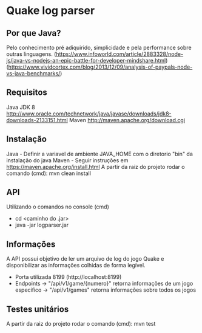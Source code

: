# Quake log parser
## Por que Java?
Pelo conhecimento pré adiquirido, simplicidade e pela performance sobre outras linguagens.
(https://www.infoworld.com/article/2883328/node-js/java-vs-nodejs-an-epic-battle-for-developer-mindshare.html)
(https://www.vividcortex.com/blog/2013/12/09/analysis-of-paypals-node-vs-java-benchmarks/)

## Requisitos
Java JDK 8 http://www.oracle.com/technetwork/java/javase/downloads/jdk8-downloads-2133151.html
Maven  http://maven.apache.org/download.cgi

## Instalação
Java - Definir a variavel de ambiente JAVA_HOME com o diretorio "bin" da instalação do java
Maven - Seguir instruções em https://maven.apache.org/install.html
A partir da raiz do projeto rodar o comando (cmd): mvn clean install

## API
Utilizando o comandos no console (cmd)
- cd <caminho do .jar>
- java -jar logparser.jar

## Informações
A API possui objetivo de ler um arquivo de log do jogo Quake e disponibilizar as informações colhidas de forma legível.
- Porta utilizada 8199 (http://localhost:8199)
- Endpoints
  -> "/api/v1/game/{numero}" retorna informações de um jogo especifico
  -> "/api/v1/games" retorna informações sobre todos os jogos

## Testes unitários
A partir da raiz do projeto rodar o comando (cmd): mvn test
